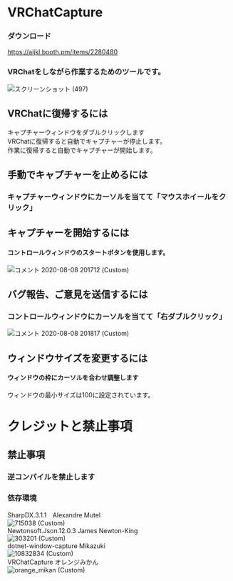 # VRChatCapture 

### ダウンロード  
https://aijkl.booth.pm/items/2280480
### VRChatをしながら作業するためのツールです。 
![スクリーンショット (497)](https://user-images.githubusercontent.com/51302983/89708481-a098dc80-d9b2-11ea-8829-d6cd3724f1e8.png)  

## VRChatに復帰するには  
キャプチャーウィンドウをダブルクリックします  
VRChatに復帰すると自動でキャプチャーが停止します。  
作業に復帰すると自動でキャプチャーが開始します。

## 手動でキャプチャーを止めるには  
###  キャプチャーウィンドウにカーソルを当てて「マウスホイールをクリック」   
## キャプチャーを開始するには
#### コントロールウィンドウのスタートボタンを使用します。
![コメント 2020-08-08 201712 (Custom)](https://user-images.githubusercontent.com/51302983/89708721-7e07c300-d9b4-11ea-9fc9-a0f32b13a066.jpg)

##  バグ報告、ご意見を送信するには  
### コントロールウィンドウにカーソルを当てて「右ダブルクリック」  
![コメント 2020-08-08 201817 (Custom)](https://user-images.githubusercontent.com/51302983/89708708-66c8d580-d9b4-11ea-8029-a716f5ef1c09.jpg)

## ウィンドウサイズを変更するには
#### ウィンドウの枠にカーソルを合わせ調整します 
ウィンドウの最小サイズは100に設定されています。

# クレジットと禁止事項
##  禁止事項
### 逆コンパイルを禁止します
### 依存環境
SharpDX.3.1.1　Alexandre Mutel  
![715038 (Custom)](https://user-images.githubusercontent.com/51302983/89708923-194d6800-d9b6-11ea-8c40-c212967ac101.jpg)  
Newtonsoft.Json.12.0.3   James Newton-King  
![303201 (Custom)](https://user-images.githubusercontent.com/51302983/89708903-e1debb80-d9b5-11ea-8afe-7ae6aad6a676.jpg)  
dotnet-window-capture Mikazuki  
![10832834 (Custom)](https://user-images.githubusercontent.com/51302983/89708933-3a15bd80-d9b6-11ea-9b06-2921d8dfa661.png)  
VRChatCapture オレンジみかん  
![orange_mikan (Custom)](https://user-images.githubusercontent.com/51302983/89708954-5fa2c700-d9b6-11ea-9bc5-73f52a9f1aeb.png)
